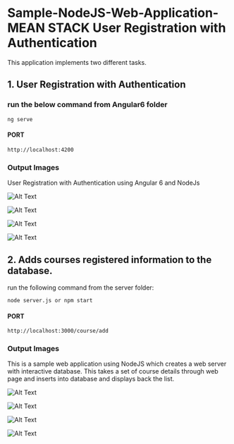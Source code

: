 # Sample-NodeJS-Web-Application- MEAN STACK User Registration with Authentication
This application implements two different tasks.
## 1. User Registration with Authentication

### run the below command from Angular6 folder
```
ng serve
```
#### PORT
```
http://localhost:4200
```
### Output Images
User Registration with Authentication using Angular 6 and NodeJs

![Alt Text](https://github.com/bhamakpillutla/Sample-NodeJS-Web-Application-/blob/master/input-output-Images/sign-up.JPG)

![Alt Text](https://github.com/bhamakpillutla/Sample-NodeJS-Web-Application-/blob/master/input-output-Images/data-entered.JPG)

![Alt Text](https://github.com/bhamakpillutla/Sample-NodeJS-Web-Application-/blob/master/input-output-Images/successful.JPG)

![Alt Text](https://github.com/bhamakpillutla/Sample-NodeJS-Web-Application-/blob/master/input-output-Images/duplicate.JPG)

## 2. Adds courses registered information to the database.
run the following command from the server folder:
```
node server.js or npm start
```
#### PORT
```
http://localhost:3000/course/add
```
### Output Images
This is a sample web application using NodeJS which creates a web server with interactive database. This takes a set of course details through web page and inserts into database and displays back the list.

![Alt Text](https://github.com/bhamakpillutla/Sample-NodeJS-Web-Application-/blob/master/input-output-Images/welcomeHBS.JPG)

![Alt Text](https://github.com/bhamakpillutla/Sample-NodeJS-Web-Application-/blob/master/input-output-Images/EnterData.JPG)

![Alt Text](https://github.com/bhamakpillutla/Sample-NodeJS-Web-Application-/blob/master/input-output-Images/DataEntered.JPG)

![Alt Text](https://github.com/bhamakpillutla/Sample-NodeJS-Web-Application-/blob/master/input-output-Images/dataDisplay.JPG)


